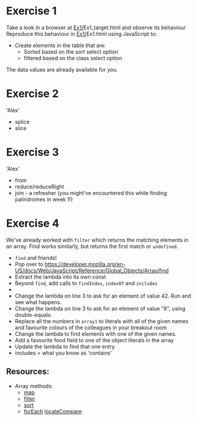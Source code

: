 # Exercise 1 

Take a look in a browser at [Ex1/](https://github.com/red-gate/level-up-academy/tree/master/web-training/JavaScript/Week%205%20-%20Working%20with%20Arrays/Ex1)Ex1_target.html and observe its behaviour
Reproduce this behaviour in [Ex1/](https://github.com/red-gate/level-up-academy/tree/master/web-training/JavaScript/Week%205%20-%20Working%20with%20Arrays/Ex1)Ex1.html using JavaScript to:
* Create elements in the table that are:
	* Sorted based on the sort select option
	* filtered based on the class select option

The data values are already available for you.


# Exercise 2
'Alex'
* splice
* slice

# Exercise 3
'Alex'
* from
* reduce/reduceRight
* join - a refresher (you might've encountered this while finding palindromes in week 1!)

# Exercise 4
We've already worked with `filter` which returns the matching elements in an array. Find works similarly, but returns the first match or `undefined`.
* `find` and friends!
* Pop over to https://developer.mozilla.org/en-US/docs/Web/JavaScript/Reference/Global_Objects/Array/find
* Extract the lambda into its own const
* Beyond `find`, add calls to `findIndex`, `indexOf` and `includes`
* 
* Change the lambda on line 3 to ask for an element of value 42. Run and see what happens.
* Change the lambda on line 3 to ask for an element of value "8", using double-equals.
* Replace all the numbers in `array1` to literals with all of the given names and favourite colours of the colleagues in your breakout room
* Change the lambda to find elements with one of the given names.
* Add a favourite food field to one of the object literals in the array
* Update the lambda to find that one entry
* includes = what you know as 'contains'


## Resources:
* Array methods:
	* [map](https://developer.mozilla.org/en-US/docs/Web/JavaScript/Reference/Global_Objects/Array/map)
	* [filter](https://developer.mozilla.org/en-US/docs/Web/JavaScript/Reference/Global_Objects/Array/filter)
	* [sort](https://developer.mozilla.org/en-US/docs/Web/JavaScript/Reference/Global_Objects/Array/sort)
	* [forEach](https://developer.mozilla.org/en-US/docs/Web/JavaScript/Reference/Global_Objects/Array/forEach)
[localeCompare](https://developer.mozilla.org/en-US/docs/Web/JavaScript/Reference/Global_Objects/String/localeCompare)
